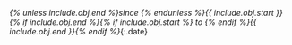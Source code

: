 *{% unless include.obj.end %}since {% endunless %}{{ include.obj.start }}{% if include.obj.end %}{% if include.obj.start %} to {% endif %}{{ include.obj.end }}{% endif %}*{:.date}
